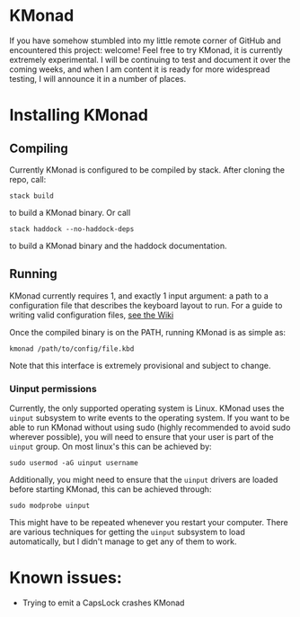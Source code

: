 # KMonad

If you have somehow stumbled into my little remote corner of GitHub and
encountered this project: welcome! Feel free to try KMonad, it is currently
extremely experimental. I will be continuing to test and document it over the
coming weeks, and when I am content it is ready for more widespread testing, I
will announce it in a number of places.

# Installing KMonad

## Compiling
Currently KMonad is configured to be compiled by stack. After cloning the repo,
call:
``` shell
stack build
```
to build a KMonad binary. Or call
``` shell
stack haddock --no-haddock-deps
```
to build a KMonad binary and the haddock documentation.

## Running
KMonad currently requires 1, and exactly 1 input argument: a path to a
configuration file that describes the keyboard layout to run. For a guide to
writing valid configuration files, [see the
Wiki](https://github.com/david-janssen/kmonad/wiki/Configuration-Syntax)

Once the compiled binary is on the PATH, running KMonad is as simple as:

``` shell
kmonad /path/to/config/file.kbd
```

Note that this interface is extremely provisional and subject to change.

### Uinput permissions
Currently, the only supported operating system is Linux. KMonad uses the
`uinput` subsystem to write events to the operating system. If you want to be
able to run KMonad without using sudo (highly recommended to avoid sudo wherever
possible), you will need to ensure that your user is part of the `uinput` group.
On most linux's this can be achieved by:

``` shell
sudo usermod -aG uinput username
```

Additionally, you might need to ensure that the `uinput` drivers are loaded
before starting KMonad, this can be achieved through:

``` shell
sudo modprobe uinput
```

This might have to be repeated whenever you restart your computer. There are
various techniques for getting the `uinput` subsystem to load automatically, but
I didn't manage to get any of them to work.

# Known issues:
- Trying to emit a CapsLock crashes KMonad
